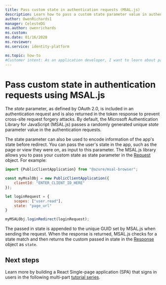 ```yaml
---
title: Pass custom state in authentication requests (MSAL.js)
description: Learn how to pass a custom state parameter value in authentication request using the Microsoft Authentication Library for JavaScript (MSAL.js).
author: OwenRichards1
manager: CelesteDG
ms.author: owenrichards
ms.custom:
ms.date: 01/16/2020
ms.reviewer: 
ms.service: identity-platform

ms.topic: how-to
#Customer intent: As an application developer, I want to learn about passing custom state in authentication requests so I can create more robust applications.
---
```


# Pass custom state in authentication requests using MSAL.js

The *state* parameter, as defined by OAuth 2.0, is included in an authentication request and is also returned in the token response to prevent cross-site request forgery attacks. By default, the Microsoft Authentication Library for JavaScript (MSAL.js) passes a randomly generated unique *state* parameter value in the authentication requests.

The state parameter can also be used to encode information of the app's state before redirect. You can pass the user's state in the app, such as the page or view they were on, as input to this parameter. The MSAL.js library allows you to pass your custom state as state parameter in the [Request](https://azuread.github.io/microsoft-authentication-library-for-js/ref/modules/_azure_msal_browser.html#redirectrequest) object. For example:

```javascript
import {PublicClientApplication} from "@azure/msal-browser";

const myMsalObj = new PublicClientApplication({
    clientId: "ENTER_CLIENT_ID_HERE"
});

let loginRequest = {
    scopes: ["user.read"],
    state: "page_url"
}

myMSALObj.loginRedirect(loginRequest);
```

The passed in state is appended to the unique GUID set by MSAL.js when sending the request. When the response is returned, MSAL.js checks for a state match and then returns the custom passed in state in the [Response](https://azuread.github.io/microsoft-authentication-library-for-js/ref/modules/_azure_msal_common.html#authenticationresult) object as `state`.

## Next steps

Learn more by building a React Single-page application (SPA) that signs in users in the following multi-part [tutorial series](tutorial-single-page-app-react-prepare-app.md).
